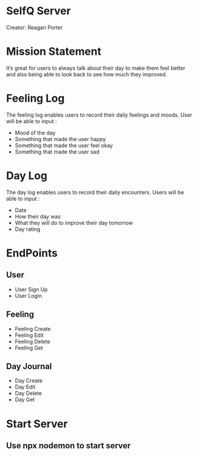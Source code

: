 # SelfQ Server

Creator: Reagan Porter

# Mission Statement

It’s great for users to always talk about their day to make them feel better and also being able to look back to see how much they improved.

# Feeling Log 

The feeling log enables users to record their daily feelings and moods. User will be able to input :

* Mood of the day 
* Something that made the user happy 
* Something that made the user feel okay 
* Something that made the user sad 

# Day Log 

The day log enables users to record their daily encounters. Users will be able to input :

* Date
* How their day was 
* What they will do to improve their day tomorrow
* Day rating

# EndPoints

## User

* User Sign Up
* User Login

## Feeling 

* Feeling Create
* Feeling Edit 
* Feeling Delete
* Feeling Get

## Day Journal

* Day Create
* Day Edit 
* Day Delete
* Day Get

# Start Server 

## Use npx nodemon to start server




